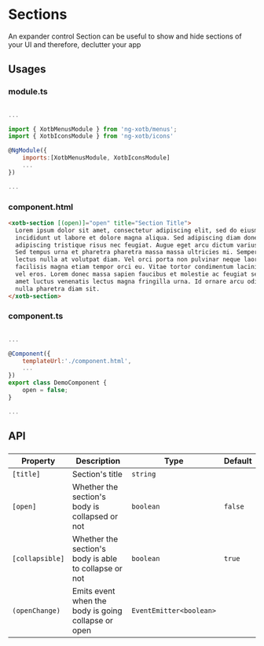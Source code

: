 # Sections

An expander control Section can be useful to show and hide sections of your UI and therefore, declutter your app


## Usages

### module.ts
```javascript

...

import { XotbMenusModule } from 'ng-xotb/menus';
import { XotbIconsModule } from 'ng-xotb/icons'

@NgModule({
    imports:[XotbMenusModule, XotbIconsModule]
    ...
})

...
```

### component.html
```html
<xotb-section [(open)]="open" title="Section Title">
  Lorem ipsum dolor sit amet, consectetur adipiscing elit, sed do eiusmod tempor
  incididunt ut labore et dolore magna aliqua. Sed adipiscing diam donec
  adipiscing tristique risus nec feugiat. Augue eget arcu dictum varius duis.
  Sed tempus urna et pharetra pharetra massa massa ultricies mi. Semper quis
  lectus nulla at volutpat diam. Vel orci porta non pulvinar neque laoreet. Amet
  facilisis magna etiam tempor orci eu. Vitae tortor condimentum lacinia quis
  vel eros. Lorem donec massa sapien faucibus et molestie ac feugiat sed. Sit
  amet luctus venenatis lectus magna fringilla urna. Id ornare arcu odio ut sem
  nulla pharetra diam sit.
</xotb-section>
```

### component.ts
```javascript

...

@Component({
    templateUrl:'./component.html',
    ...
})
export class DemoComponent {
    open = false;
}

...
```

## API
 
### <xotb-section>

| Property | Description | Type | Default |
| --- | --- | --- | --- |
| `[title]` | Section's title | `string` |  |
| `[open]` | Whether the section's body is collapsed or not | `boolean` | `false` |
| `[collapsible]` | Whether the section's body is able to collapse or not | `boolean` | `true` |
| `(openChange)` | Emits event when the body is going collapse or open | `EventEmitter<boolean>` |  |

